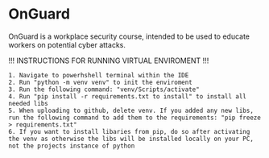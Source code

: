 # OnGuard
OnGuard is a workplace security course, intended to be used to educate workers on potential cyber attacks.

!!! INSTRUCTIONS FOR RUNNING VIRTUAL ENVIROMENT !!!

    1. Navigate to powerhshell terminal within the IDE
    2. Run "python -m venv venv" to init the enviroment
    3. Run the following command: "venv/Scripts/activate"
    4. Run "pip install -r requirements.txt to install" to install all needed libs
    5. When uploading to github, delete venv. If you added any new libs, run the following command to add them to the requirements: "pip freeze > requirements.txt"
    6. If you want to install libaries from pip, do so after activating the venv as otherwise the libs will be installed locally on your PC, not the projects instance of python
